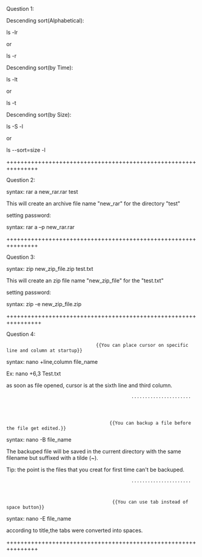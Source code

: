 Question 1:

Descending sort(Alphabetical):


ls -lr


or


ls -r



Descending sort(by Time):


ls -lt


or


ls -t



Descending sort(by Size):


ls -S -l


or


ls --sort=size -l

+++++++++++++++++++++++++++++++++++++++++++++++++++++++++++++++

Question 2:


syntax: rar a new_rar.rar test

This will create an archive file name "new_rar" for the directory "test"

setting password:

syntax: rar a –p new_rar.rar

+++++++++++++++++++++++++++++++++++++++++++++++++++++++++++++++

Question 3:

syntax: zip new_zip_file.zip test.txt

This will create an zip file name "new_zip_file" for the "test.txt"

setting password:

syntax: zip -e new_zip_file.zip

++++++++++++++++++++++++++++++++++++++++++++++++++++++++++++++++

Question 4:

                                     {{You can place cursor on specific line and column at startup}}

syntax: nano +line,column file_name

Ex: nano +6,3 Test.txt

as soon as file opened, cursor is at the sixth line and third column.



                                                  ......................




                                          {{You can backup a file before the file get edited.}}

syntax: nano -B file_name

The backuped file will be saved in the current directory with the same filename but suffixed with a tilde (~).


Tip:
the point is the files that you creat for first time can't be backuped.



                                                  ......................



                                           {{You can use tab instead of space button}}

syntax:  nano -E file_name

according to title,the tabs were converted into spaces.

+++++++++++++++++++++++++++++++++++++++++++++++++++++++++++++++









